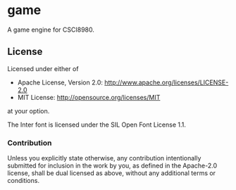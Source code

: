 game
====

A game engine for CSCI8980.

License
-------

Licensed under either of

-	Apache License, Version 2.0: http://www.apache.org/licenses/LICENSE-2.0
-	MIT License: http://opensource.org/licenses/MIT

at your option.

The Inter font is licensed under the SIL Open Font License 1.1.

### Contribution

Unless you explicitly state otherwise, any contribution intentionally submitted for inclusion in the work by you, as defined in the Apache-2.0 license, shall be dual licensed as above, without any additional terms or conditions.
